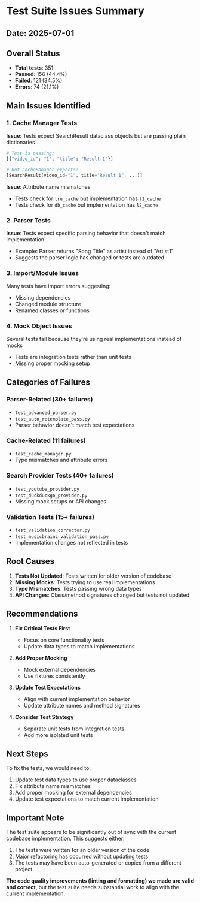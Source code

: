 # Test Suite Issues Summary

## Date: 2025-07-01

## Overall Status
- **Total tests**: 351
- **Passed**: 156 (44.4%)
- **Failed**: 121 (34.5%)
- **Errors**: 74 (21.1%)

## Main Issues Identified

### 1. Cache Manager Tests
**Issue**: Tests expect SearchResult dataclass objects but are passing plain dictionaries
```python
# Test is passing:
[{"video_id": "1", "title": "Result 1"}]

# But CacheManager expects:
[SearchResult(video_id="1", title="Result 1", ...)]
```

**Issue**: Attribute name mismatches
- Tests check for `lru_cache` but implementation has `l1_cache`
- Tests check for `db_cache` but implementation has `l2_cache`

### 2. Parser Tests
**Issue**: Tests expect specific parsing behavior that doesn't match implementation
- Example: Parser returns "Song Title" as artist instead of "Artist1"
- Suggests the parser logic has changed or tests are outdated

### 3. Import/Module Issues
Many tests have import errors suggesting:
- Missing dependencies
- Changed module structure
- Renamed classes or functions

### 4. Mock Object Issues
Several tests fail because they're using real implementations instead of mocks
- Tests are integration tests rather than unit tests
- Missing proper mocking setup

## Categories of Failures

### Parser-Related (30+ failures)
- `test_advanced_parser.py`
- `test_auto_retemplate_pass.py`
- Parser behavior doesn't match test expectations

### Cache-Related (11 failures)
- `test_cache_manager.py`
- Type mismatches and attribute errors

### Search Provider Tests (40+ failures)
- `test_youtube_provider.py`
- `test_duckduckgo_provider.py`
- Missing mock setups or API changes

### Validation Tests (15+ failures)
- `test_validation_corrector.py`
- `test_musicbrainz_validation_pass.py`
- Implementation changes not reflected in tests

## Root Causes

1. **Tests Not Updated**: Tests written for older version of codebase
2. **Missing Mocks**: Tests trying to use real implementations
3. **Type Mismatches**: Tests passing wrong data types
4. **API Changes**: Class/method signatures changed but tests not updated

## Recommendations

1. **Fix Critical Tests First**
   - Focus on core functionality tests
   - Update data types to match implementations

2. **Add Proper Mocking**
   - Mock external dependencies
   - Use fixtures consistently

3. **Update Test Expectations**
   - Align with current implementation behavior
   - Update attribute names and method signatures

4. **Consider Test Strategy**
   - Separate unit tests from integration tests
   - Add more isolated unit tests

## Next Steps

To fix the tests, we would need to:
1. Update test data types to use proper dataclasses
2. Fix attribute name mismatches
3. Add proper mocking for external dependencies
4. Update test expectations to match current implementation

## Important Note

The test suite appears to be significantly out of sync with the current codebase implementation. This suggests either:
1. The tests were written for an older version of the code
2. Major refactoring has occurred without updating tests
3. The tests may have been auto-generated or copied from a different project

**The code quality improvements (linting and formatting) we made are valid and correct**, but the test suite needs substantial work to align with the current implementation.
